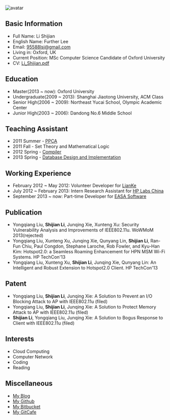 ![avatar](http://en.gravatar.com/avatar/a9a1acd402ef13a85a72ee2912848807?s=256)  

Basic Information
-----------------
* Full Name: Li Shijian  
* English Name:  Further Lee  
* Email: 95588lsj@gmail.com  
* Living in: Oxford, UK
* Current Position: MSc Computer Science Candidate of Oxford University
* CV: [Li_Shijian.pdf](assets/file/Li_Shijian.pdf)

Education
----------
* Master(2013 ~ now): Oxford University
* Undergraduate(2009 ~ 2013): Shanghai Jiaotong University, ACM Class    
* Senior High(2006 ~ 2009): Northeast Yucai School, Olympic Academic Center  
* Junior High(2003 ~ 2006): Dandong No.6 Middle School  

Teaching Assistant
-------------------
* 2011 Summer - [PPCA](http://202.120.61.3:8103/wiki/PPCA_2011)  
* 2011 Fall - Set Theory and Mathematical Logic  
* 2012 Spring - [Compiler](http://acm.sjtu.edu.cn/compiler/)
* 2013 Spring - [Database Design and Implementation](http://acm.sjtu.edu.cn/wiki/Fatworm_2013)

Working Experience
------------------
* February 2012 ~ May 2012: Volunteer Developer for [LianKe](http://www.linkkk.com/)
* July 2012 ~ February 2013: Intern Research Assistant for [HP Labs China](http://www.hpl.hp.com/china/)
* September 2013 ~ now: Part-time Developer for [EASA Software](http://www.easasoftware.com/)

Publication
------------
* Yongqiang Liu, **Shijian Li**, Junqing Xie, Xunteng Xu: Security Vulnerability Analysis and Improvements of IEEE802.11u. WoWMoM 2013(rejected)  
* Yongqiang Liu, Xunteng Xu, Junqing Xie, Qunyang Lin, **Shijian Li**, Ran-Fun Chiu, Paul Congdon, Stephane Laroche, Rob Fowler, and Kyu-Han Kim: Hotspot2.0: a Seamless Roaming Enhancement for HPN MSM Wi-Fi Systems. HP TechCon'13 
* Yongqiang Liu, Xunteng Xu, **Shijian Li**, Junqing Xie, Qunyang Lin: An Intelligent and Robust Extension to Hotspot2.0 Client. HP TechCon'13

Patent
------
* Yongqiang Liu, **Shijian Li**, Junqing Xie: A Solution to Prevent an I/O Blocking Attack to AP with IEEE802.11u (filed)
* Yongqiang Liu, **Shijian Li**, Junqing Xie: A Solution to Protect Memory Attack to AP with IEEE802.11u (filed)
* **Shijian Li**, Yongqiang Liu, Junqing Xie: A Solution to Bogus Response to Client with IEEE802.11u (filed)
  
Interests
----------
* Cloud Computing  
* Computer Network  
* Coding  
* Reading  

Miscellaneous
--------------
* [My Blog](http://blog.lishijian.com)
* [My Github](http://github.com/furtherLee)  
* [My Bitbucket](https://bitbucket.org/furtherLee)  
* [My GitCafe](https://gitcafe.com/furtherLee)  

